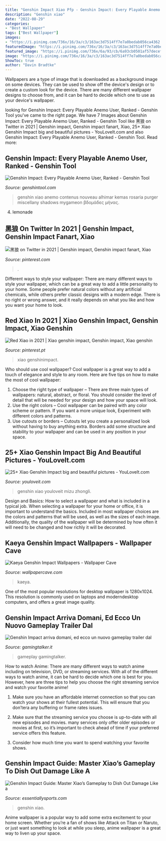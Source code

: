 ```yaml
---
title: "Genshin Impact Xiao Pfp - Genshin Impact: Every Playable Anemo User, Ranked"
description: "Genshin xiao"
date: "2022-08-29"
categories:
- "Best Wallpaper"
tags: ["Best Wallpaper"]
images:
- "https://i.pinimg.com/736x/16/3a/c3/163ac3d7514ff7e7a0bedab056ca4362.jpg"
featuredImage: "https://i.pinimg.com/736x/16/3a/c3/163ac3d7514ff7e7a0bedab056ca4362.jpg"
featured_image: "https://i.pinimg.com/736x/6a/93/cb/6a93cb0501af57deceff24b07c6e031e.jpg"
image: "https://i.pinimg.com/736x/16/3a/c3/163ac3d7514ff7e7a0bedab056ca4362.jpg"
ShowToc: true
author: "Davin Bradtke"
---
```



Wallpapers are a type of image that is downloaded as a background image on some devices. They can be used to show off the device's design or to create a custom look for the device. There are many different wallpaper designs to choose from, and it can be hard to decide which one to use as your device's wallpaper.

	

		
looking for Genshin Impact: Every Playable Anemo User, Ranked - Genshin Tool you've came to the right page. We have 7 Images about Genshin Impact: Every Playable Anemo User, Ranked - Genshin Tool like 黑狼 on Twitter in 2021 | Genshin impact, Genshin impact fanart, Xiao, 25+ Xiao Genshin Impact big and beautiful pictures - YouLoveIt.com and also Genshin Impact: Every Playable Anemo User, Ranked - Genshin Tool. Read more:
		
    
## Genshin Impact: Every Playable Anemo User, Ranked - Genshin Tool

<img loading=lazy src="http://genshintool.com/wp-content/uploads/2021/03/unnamed-file-299.jpg" onerror="this.onerror=null;this.src='https://tse3.mm.bing.net/th?id=OIP.awp4jj-u7p30Lgnb5bGBnAHaDt&amp;pid=15.1';" alt="Genshin Impact: Every Playable Anemo User, Ranked - Genshin Tool">

_Source: genshintool.com_

>genshin xiao anemo contenus nouveau alhimar kemas rosaria purger miscellany shadows mygameon βδομάδες μήνας. 

	

4. lemonade 

    
## 黑狼 On Twitter In 2021 | Genshin Impact, Genshin Impact Fanart, Xiao

<img loading=lazy src="https://i.pinimg.com/736x/16/3a/c3/163ac3d7514ff7e7a0bedab056ca4362.jpg" onerror="this.onerror=null;this.src='https://tse3.mm.bing.net/th?id=OIP.fru0xN6GpmLPZ4zls4Hl8gHaJ3&amp;pid=15.1';" alt="黑狼 on Twitter in 2021 | Genshin impact, Genshin impact fanart, Xiao">

_Source: pinterest.com_

>. 

	

Different ways to style your wallpaper:
There are many different ways to style your wallpaper, which can be a great way to add a little personality to your home. Some people prefer natural colors without any artificial chemicals, while others prefer classic designs with a modern edge. There is no right or wrong answer, and it really depends on what you like and how you want your home to look.

    
## Red Xiao In 2021 | Xiao Genshin Impact, Genshin Impact, Xiao Genshin

<img loading=lazy src="https://i.pinimg.com/736x/6a/93/cb/6a93cb0501af57deceff24b07c6e031e.jpg" onerror="this.onerror=null;this.src='https://tse3.mm.bing.net/th?id=OIP.1CCXXqnQAM6dPYdk3TE7zgHaKM&amp;pid=15.1';" alt="Red Xiao in 2021 | Xiao genshin impact, Genshin impact, Xiao genshin">

_Source: pinterest.pt_

>xiao genshinimpact. 

	

Who should use cool wallpaper?
Cool wallpaper is a great way to add a touch of elegance and style to any room. Here are five tips on how to make the most of cool wallpaper: 
1) Choose the right type of wallpaper – There are three main types of wallpapers: natural, abstract, or floral. You should consider the level of detail that will be needed for your design and how your space will look. 
2) Use the right colors – Cool wallpaper can be paired with any color scheme or pattern. If you want a more unique look, Experiment with different colors and patterns. 
3) Use cutouts or borders – Cutouts let you create a personalized look without having to buy anything extra. Borders add some structure and stability to your wallpaper and can be used in any position in your space.

    
## 25+ Xiao Genshin Impact Big And Beautiful Pictures - YouLoveIt.com

<img loading=lazy src="https://www.youloveit.com/uploads/posts/2021-04/medium/1617372921_youloveit_com_xiao_genshin_impact_pictures25.jpg" onerror="this.onerror=null;this.src='https://tse1.mm.bing.net/th?id=OIP.i0sg3f47Y9_bQXHfbSvkUQHaLF&amp;pid=15.1';" alt="25+ Xiao Genshin Impact big and beautiful pictures - YouLoveIt.com">

_Source: youloveit.com_

>genshin xiao youloveit mizu zhongli. 

	

Design and Basics: How to select a wallpaper and what is included in a typical job.
When selecting a wallpaper for your home or office, it is important to understand the basics. Included in most wallpaper choices are the colors and patterns that will be used, as well as the sizes of each image. Additionally, the quality of the wallpaper will be determined by how often it will need to be changed and how richly it will be decorated.

    
## Kaeya Genshin Impact Wallpapers - Wallpaper Cave

<img loading=lazy src="https://wallpapercave.com/wp/wp7648876.jpg" onerror="this.onerror=null;this.src='https://tse1.mm.bing.net/th?id=OIP.06OluYCOmKnOD7LQ9jq3swHaNK&amp;pid=15.1';" alt="Kaeya Genshin Impact Wallpapers - Wallpaper Cave">

_Source: wallpapercave.com_

>kaeya. 

	

One of the most popular resolutions for desktop wallpaper is 1280x1024. This resolution is commonly used on laptops and moderndesktop computers, and offers a great image quality.

    
## Genshin Impact Arriva Domani, Ed Ecco Un Nuovo Gameplay Trailer Dal

<img loading=lazy src="https://www.gamingtalker.it/wp-content/uploads/2020/09/genshin-impact-tgs-2020-gameplay-1.jpg" onerror="this.onerror=null;this.src='https://tse2.mm.bing.net/th?id=OIP.uOZIpYdlp1wZxrjTzf-TXQHaEK&amp;pid=15.1';" alt="Genshin Impact arriva domani, ed ecco un nuovo gameplay trailer dal">

_Source: gamingtalker.it_

>gameplay gamingtalker. 

	

How to watch Anime: There are many different ways to watch anime including on television, DVD, or streaming services.
With all of the different ways to watch anime, it can be hard to decide which one is best for you. However, here are three tips to help you choose the right streaming service and watch your favorite anime!
1. Make sure you have an affordable internet connection so that you can watch your shows at their fullest potential. This will ensure that you don’tera any buffering or frame rates issues.

2. Make sure that the streaming service you choose is up-to-date with all new episodes and movies. many services only offer older episodes or movies at first, so it’s important to check ahead of time if your preferred service offers this feature.

3. Consider how much time you want to spend watching your favorite shows.

    
## Genshin Impact Guide: Master Xiao’s Gameplay To Dish Out Damage Like A

<img loading=lazy src="https://image-cdn.essentiallysports.com/wp-content/uploads/20210130222736/Genshin-Impact-Xiao-banner-4-stars-character-predictions-and-release-date.jpg" onerror="this.onerror=null;this.src='https://tse1.mm.bing.net/th?id=OIP.lC2xXG8_a_Up8YE5EA2pGgHaEK&amp;pid=15.1';" alt="Genshin Impact Guide: Master Xiao’s Gameplay to Dish Out Damage Like a">

_Source: essentiallysports.com_

>genshin xiao. 

	

Anime wallpaper is a popular way to add some extra excitement to your home screen. Whether you’re a fan of shows like Attack on Titan or Naruto, or just want something to look at while you sleep, anime wallpaper is a great way to liven up your space.

